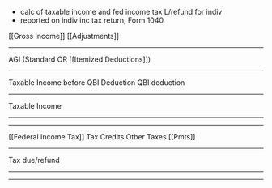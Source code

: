 - calc of taxable income and fed income tax L/refund for indiv
- reported on indiv inc tax return, Form 1040

[[Gross Income]]
[[Adjustments]]
___
AGI
(Standard OR [[Itemized Deductions]])
___
Taxable Income before QBI Deduction
QBI deduction
___
Taxable Income
___
___
[[Federal Income Tax]]
Tax Credits
Other Taxes
[[Pmts]]
___
Tax due/refund
___
___

